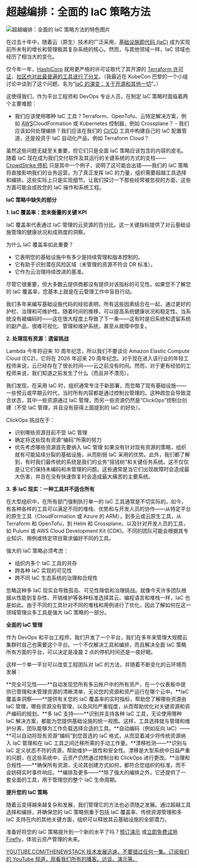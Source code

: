 # 超越编排：全面的 IaC 策略方法

![超越编排：全面的 IaC 策略方法的特色图片](https://cdn.thenewstack.io/media/2024/08/196d3b2f-iac-1024x574.png)

在过去十年中，随着云（原生）技术的广泛采用，[基础设施即代码 (IaC)](https://thenewstack.io/the-pros-and-cons-of-iac-what-you-need-to-know/) 成为实现前所未有的增长和管理极其复杂系统的核心。然而，与其他领域一样，IaC 领域也经历了相当大的变化。

仅今年一年，[HashiCorp](https://www.hashicorp.com/?utm_content=inline+mention) 就用更严格的许可证取代了其开源的 [Terraform 许可证](https://thenewstack.io/hashicorp-abandons-open-source-for-business-source-license/)，[社区也对此最普遍的工具进行了分叉](https://thenewstack.io/new-opentofu-release-challenges-terraforms-dominance/)。（我最近在 KubeCon 巴黎的一个小组讨论中谈到了这个问题，名为“[IaC 的演变：关于开源和其他一切](https://kccnceu2024.sched.com/event/1YeOi)”。）

这使得我们，作为平台工程师和 DevOps 专业人员，在制定 IaC 策略时面临着两个主要难题：

- 我们应该使用哪种 IaC 工具？Terraform、OpenTofu、云特定解决方案，例如
[AWS](https://aws.amazon.com/?utm_content=inline+mention)CloudFormation 或 Kubernetes 控制器，例如 Crossplane？ - 我们应该如何处理编排？我们应该在我们的
[CI/CD](https://thenewstack.io/ci-cd/) 工具中构建自己的 IaC 配置管道，还是投资于 IaC 自动化产品，例如 Terraform Cloud？

虽然这些问题无疑至关重要，但它们只是全面 IaC 策略应该包含的内容的皮毛。随着 IaC 现在成为我们交付软件及其运行的关键系统的方式的支柱——[CrowdStrike 停机](https://thenewstack.io/7-urgent-lessons-from-the-crowdstrike-disaster/) 只是其中一个例子，说明了这可能会出错——我们的 IaC 策略将直接影响我们的业务运营。为了真正发挥 IaC 的力量，组织需要超越工具选择和编排。这些实际上只是实现细节。让我们探讨一下那些经常被忽视的方面，这些方面可能会成败您的 IaC 操作和系统工程。

**IaC 策略中缺失的部分**

**1. IaC 覆盖率：您未衡量的关键 KPI**

IaC 覆盖率代表通过 IaC 管理的云资源的百分比。这一关键指标提供了对云基础设施管理的健康状况和成熟度的洞察。

为什么 IaC 覆盖率如此重要？

- 它表明您的基础设施中有多少是持续管理和版本控制的。
- 它有助于识别潜在风险区域（未管理的资源不符合 DR 标准）。
- 它作为云治理持续改进的基准。

尽管它很重要，但大多数云提供商都没有提供对该指标的可见性。如果您不了解您的 IaC 覆盖率，您基本上就是在云管理工作中盲目行动。

我们多年来编写基础设施代码的经验表明，所有这些因素结合在一起，通过更好的护栏、治理和可维护性，随着时间的推移，可以提高系统健康状况和稳定性。当系统没有被编码时——这在很大程度上导致了下一条——这有时是旧系统和遗留系统的副产品，很难可视化、管理和维护系统，甚至从故障中恢复。

**2. 处理现有资源：遗留挑战**

Lambda 今年将迎来 10 周年纪念，所以我们不要谈论 Amazon Elastic Compute Cloud (EC2)，它将在 2026 年迎来 20 周年纪念。对于现在进入该行业的年轻工程师来说，云已经存在了很长时间——云之前没有时间。然而，对于更有经验的工程师来说，我们知道之前发生了什么（而且并不漂亮）。

我们发现，在采用 IaC 时，组织通常专注于新部署，而忽略了现有基础设施——一些预云或早期云时代，当时所有内容都是通过控制台管理的。这种疏忽会导致混合状态，其中一些资源通过 IaC 管理，而另一些资源仍然是“ClickOps”控制台创建（不受 IaC 管理，并且没有获得上面提到的 IaC 的好处）。

ClickOps 挑战在于：

- 识别哪些资源目前不受 IaC 管理
- 确定将这些现有资源“编码”所需的努力
- 优先考虑哪些资源首先要纳入 IaC 管理
如果没有针对现有资源的策略，组织就有可能延续分裂的基础设施，从而削弱 IaC 采用的优势。此外，我们都了解到，有时我们最传统的系统是我们的业务“摇钱树”和关键任务系统。这不仅仅是让它们保持未编码和未管理的问题。这些通常是当它们出现故障时会造成最大伤害，并且在没有快速恢复时会造成最大痛苦的主要系统。

**3. 多 IaC 现实：一种工具并不适合所有**

在大型组织中，在所有部门强制执行单一的 IaC 工具通常是不切实际的。如今，有各种各样的工具可以满足不同的堆栈、优势和与开发人员的协作——从特定平台的原生工具（CloudFormation 或 Azure 的 ARM），到多云或云原生工具，从 Terraform 和 OpenTofu，到 Helm 和 Crossplane，以及针对开发人员的工具，如 Pulumi 或 AWS Cloud Development Kit (CDK)。不同的团队可能会根据其专业知识、用例或特定项目需求偏好不同的工具。

强大的 IaC 策略必须考虑：

- 组织内多个 IaC 工具的共存
- 跨各种 IaC 实现的可见性
- 跨不同 IaC 生态系统的治理和合规性

忽略这种多 IaC 现实会导致孤岛、可见性降低和治理挑战。就像今天许多团队根据从性能到复杂性、开销维护等各种标准选择其云、编程语言和堆栈一样，IaC 也是如此。由于不同的工具针对不同的堆栈和用例进行了优化，因此了解如何在这一领域管理众多工具是强大 IaC 策略的一部分。

**全面的 IaC 管理**

作为 DevOps 和平台工程师，我们开发了一个平台，我们在多年来管理大规模云集群时自己也需要这个平台。一个不仅解决工具和编排，而且解决全面 IaC 策略所有方面的平台，可以决定是凌晨 2 点的停机时间还是一夜好眠。

这样一个单一平台可以改变工程团队对 IaC 的方法，并随着不断变化的云环境而发展：

**完全可见性——**自动发现您所有多云帐户中的所有资产，在一个仪表板中提供已管理和未管理资源的清晰清单，无论您的资源和资产运行在哪个云中。**IaC 覆盖率洞察——**提供有关您的 IaC 覆盖率的实时指标，帮助您了解哪些资源由 IaC 管理，哪些资源没有管理，以及风险严重程度，从而帮助优化对关键资源和资产编码的规划。**多 IaC 支持——**识别并支持各种 IaC 工具，无论使用哪种 IaC 解决方案，都能为您提供基础设施的统一视图。这样，工具选择就与管理和维护分离，团队能够为工作负载选择合适的工具。**自动编码（例如反向 IaC）——**可以自动将现有资源“编码”到您首选的 IaC 格式，从而显着减少将传统资源纳入 IaC 管理和在 IaC 工具之间迁移所需的手动工作量。**漂移检测——**识别与 IaC 定义状态不符的资源，帮助维护一致性和安全性。漂移是大型系统中日益严重的问题，在这些系统中，云资产仍然通过控制台和 ClickOps 进行更改。**治理和合规性——**确保所有资源，无论其创建方式如何，都符合您组织的标准，而不会妨碍实时事件响应。**编排及更多——**除了强大的编排之外，它还提供了一套全面的工具，用于管理您的整个 IaC 生命周期。

**提升您的 IaC 策略**

随着云变得越来越复杂和发展，我们管理它的方法也必须随之发展。通过超越工具选择和编排，并确保您的 IaC 策略侧重于包括 IaC 覆盖率、传统资源管理和多 IaC 支持在内的其他关键方面，组织可以释放其云基础设施的全部潜力。

准备好将您的 IaC 策略提升到一个新的水平了吗？[预订演示](https://www.firefly.ai/demo) 或[立即免费试用 Firefly](https://try.firefly.ai/dashboard)，体验云资产管理的未来。

[
YOUTUBE.COM/THENEWSTACK
技术发展迅速，不要错过任何一集。订阅我们的 YouTube
频道，观看我们所有的播客、访谈、演示等。
](https://youtube.com/thenewstack?sub_confirmation=1)